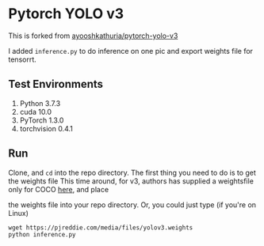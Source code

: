 # Pytorch YOLO v3

This is forked from [ayooshkathuria/pytorch-yolo-v3](https://github.com/ayooshkathuria/pytorch-yolo-v3)

I added `inference.py` to do inference on one pic and export weights file for tensorrt.

## Test Environments
1. Python 3.7.3
2. cuda 10.0
3. PyTorch 1.3.0
4. torchvision 0.4.1

## Run

Clone, and `cd` into the repo directory. The first thing you need to do is to get the weights file
This time around, for v3, authors has supplied a weightsfile only for COCO [here](https://pjreddie.com/media/files/yolov3.weights), and place 

the weights file into your repo directory. Or, you could just type (if you're on Linux)

```
wget https://pjreddie.com/media/files/yolov3.weights 
python inference.py
```

